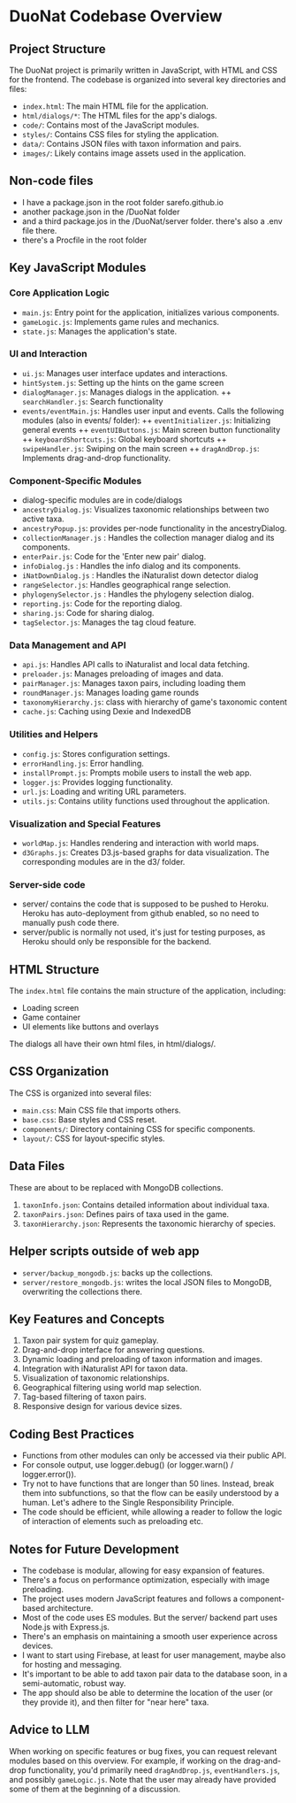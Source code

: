 # DuoNat Codebase Overview

## Project Structure

The DuoNat project is primarily written in JavaScript, with HTML and CSS for the frontend. The codebase is organized into several key directories and files:

- `index.html`: The main HTML file for the application.
- `html/dialogs/*`: The HTML files for the app's dialogs. 
- `code/`: Contains most of the JavaScript modules.
- `styles/`: Contains CSS files for styling the application.
- `data/`: Contains JSON files with taxon information and pairs.
- `images/`: Likely contains image assets used in the application.

## Non-code files
+ I have a package.json in the root folder sarefo.github.io
+ another package.json in the /DuoNat folder
+ and a third package.jos in the /DuoNat/server folder. there's also a .env file there.
+ there's a Procfile in the root folder

## Key JavaScript Modules

### Core Application Logic

+ `main.js`: Entry point for the application, initializes various components.
+ `gameLogic.js`: Implements game rules and mechanics.
+ `state.js`: Manages the application's state.

### UI and Interaction

+ `ui.js`: Manages user interface updates and interactions.
+ `hintSystem.js`: Setting up the hints on the game screen
+ `dialogManager.js`: Manages dialogs in the application.
++ `searchHandler.js`: Search functionality
+ `events/eventMain.js`: Handles user input and events. Calls the following modules (also in events/ folder):
++ `eventInitializer.js`: Initializing general events
++ `eventUIButtons.js`: Main screen button functionality
++ `keyboardShortcuts.js`: Global keyboard shortcuts
++ `swipeHandler.js`: Swiping on the main screen
++ `dragAndDrop.js`: Implements drag-and-drop functionality.

### Component-Specific Modules

+ dialog-specific modules are in code/dialogs
+ `ancestryDialog.js`: Visualizes taxonomic relationships between two active taxa.
+ `ancestryPopup.js`: provides per-node functionality in the ancestryDialog.
+ `collectionManager.js` : Handles the collection manager dialog and its components.
+ `enterPair.js`: Code for the 'Enter new pair' dialog.
+ `infoDialog.js` : Handles the info dialog and its components.
+ `iNatDownDialog.js` : Handles the iNaturalist down detector dialog
+ `rangeSelector.js`: Handles geographical range selection.
+ `phylogenySelector.js` : Handles the phylogeny selection dialog.
+ `reporting.js`: Code for the reporting dialog.
+ `sharing.js`: Code for sharing dialog.
+ `tagSelector.js`: Manages the tag cloud feature.

### Data Management and API

+ `api.js`: Handles API calls to iNaturalist and local data fetching.
+ `preloader.js`: Manages preloading of images and data.
+ `pairManager.js`: Manages taxon pairs, including loading them
+ `roundManager.js`: Manages loading game rounds
+ `taxonomyHierarchy.js`: class with hierarchy of game's taxonomic content
+ `cache.js`: Caching using Dexie and IndexedDB

### Utilities and Helpers

+ `config.js`: Stores configuration settings.
+ `errorHandling.js`: Error handling.
+ `installPrompt.js`: Prompts mobile users to install the web app.
+ `logger.js`: Provides logging functionality.
+ `url.js`: Loading and writing URL parameters.
+ `utils.js`: Contains utility functions used throughout the application.

### Visualization and Special Features

+ `worldMap.js`: Handles rendering and interaction with world maps.
+ `d3Graphs.js`: Creates D3.js-based graphs for data visualization. The corresponding modules are in the d3/ folder.

### Server-side code
+ server/ contains the code that is supposed to be pushed to Heroku. Heroku has auto-deployment from github enabled, so no need to manually push code there.
+ server/public is normally not used, it's just for testing purposes, as Heroku should only be responsible for the backend.

## HTML Structure

The `index.html` file contains the main structure of the application, including:

- Loading screen
- Game container
- UI elements like buttons and overlays

The dialogs all have their own html files, in html/dialogs/.

## CSS Organization

The CSS is organized into several files:

- `main.css`: Main CSS file that imports others.
- `base.css`: Base styles and CSS reset.
- `components/`: Directory containing CSS for specific components.
- `layout/`: CSS for layout-specific styles.

## Data Files
These are about to be replaced with MongoDB collections.
1. `taxonInfo.json`: Contains detailed information about individual taxa.
2. `taxonPairs.json`: Defines pairs of taxa used in the game.
3. `taxonHierarchy.json`: Represents the taxonomic hierarchy of species.

## Helper scripts outside of web app
- `server/backup_mongodb.js`: backs up the collections.
- `server/restore_mongodb.js`: writes the local JSON files to MongoDB, overwriting the collections there.

## Key Features and Concepts

1. Taxon pair system for quiz gameplay.
2. Drag-and-drop interface for answering questions.
3. Dynamic loading and preloading of taxon information and images.
4. Integration with iNaturalist API for taxon data.
5. Visualization of taxonomic relationships.
6. Geographical filtering using world map selection.
7. Tag-based filtering of taxon pairs.
8. Responsive design for various device sizes.

## Coding Best Practices

- Functions from other modules can only be accessed via their public API.
- For console output, use logger.debug() (or logger.warn() / logger.error()).
- Try not to have functions that are longer than 50 lines. Instead, break them into subfunctions, so that the flow can be easily understood by a human. Let's adhere to the Single Responsibility Principle.
- The code should be efficient, while allowing a reader to follow the logic of interaction of elements such as preloading etc.

## Notes for Future Development

- The codebase is modular, allowing for easy expansion of features.
- There's a focus on performance optimization, especially with image preloading.
- The project uses modern JavaScript features and follows a component-based architecture.
- Most of the code uses ES modules. But the server/ backend part uses Node.js with Express.js.
- There's an emphasis on maintaining a smooth user experience across devices.
- I want to start using Firebase, at least for user management, maybe also for hosting and messaging.
- It's important to be able to add taxon pair data to the database soon, in a semi-automatic, robust way.
- The app should also be able to determine the location of the user (or they provide it), and then filter for "near here" taxa.

## Advice to LLM
When working on specific features or bug fixes, you can request relevant modules based on this overview. For example, if working on the drag-and-drop functionality, you'd primarily need `dragAndDrop.js`, `eventHandlers.js`, and possibly `gameLogic.js`. Note that the user may already have provided some of them at the beginning of a discussion.
